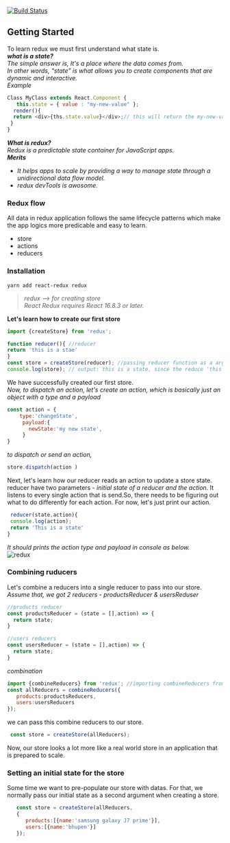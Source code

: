 [![Build Status](https://travis-ci.com/cococolacode/react-redux.svg?branch=master)](https://travis-ci.com/cococolacode/react-redux)

## Getting Started
To learn redux we must first understand what state is. <br>
 **_what is a state?_** <br>
*The simple answer is, It's a place where the data comes from.*<br>
 *In other words, “state” is what allows you to create components that are dynamic and interactive.*<br>
*Example*
``` javascript
Class MyClass extends React.Component { 
   this.state = { value : "my-new-value" }; 
  render(){
  return <div>{ths.state.value}</div>;// this will return the my-new-value
 }
}
```
**_What is redux?_**<br>
*Redux is a predictable state container for JavaScript apps.*<br>
**_Merits_**<br>
 * _It helps apps to scale by providing a way to manage state through a unidirectional data flow model._
 * _redux devTools is awosome._<br>
 ### Redux flow
 All data in redux application follows the same lifecycle patterns which  make the app logics more predicable and easy to learn.<br>
 * store
 * actions
 * reducers<br>
 
### Installation 
``` terminal 
yarn add react-redux redux
```
> *redux --> for creating store*<br>
> *React Redux requires React 16.8.3 or later.*

 **Let's learn how to create our first store**
 ``` javascript
 import {createStore} from 'redux';
 
 function reducer(){ //reducer 
 return 'this is a stae'
 }
 const store = createStore(reducer); //passing reducer function as a argument to createStore.
 console.log(store); // output: this is a state, since the reduce 'this is a state'. 
 ```
 We have successfully created our first store.<br>
 *Now, to dispatch an action, let's create an action, which is basically just an object with a type and a payload*
 ``` javascript
 const action = {
     type:'changeState',
      payload:{
        newState:'my new state', 
      }
 }
 ```
 *to dispatch or send an action,* 
 ``` javascript 
 store.dispatch(action )
 ```
 Next, let's learn how our reducer reads an action to update a store state.
 reducer have two parameters - _initial state of a reducer and the action_. It listens to every single action that is send.So, there needs to be figuring out what to do differently for each action. For now, let's just print our action.
```javascript
 reducer(state,action){
 console.log(action);
 return 'This is a state'
}
 ```
 _It should prints the action type and payload in console as below._<br>
 ![redux](https://user-images.githubusercontent.com/47861774/57584969-3e2c0480-7501-11e9-8770-a39dc0c4c996.png)
 
 ### Combining ruducers
 Let's combine a reducers into a single reducer to pass into our store.<br>
 _Assume that, we got 2 reducers - productsReducer & usersReduser_
 ``` javascript
 //products reducer
 const productsReducer = (state = [],action) => {
   return state;
 }
 
 //users reducers
 const usersReducer = (state = [],action) => {
   return state;
 }
 ```
 *combination*
 ``` javascript
 import {combineReducers} from 'redux'; //importing combineReducers from redux 
 const allReducers = combineReducers({ 
    products:productsReducers,
    users:usersReducers
 });
 ```
 we can pass this combine reducers  to our store.
 ``` javascript
  const store = createStore(allReducers);
 ```
 Now, our store looks a lot more like a real world store in an application that is prepared to scale.
 
 ### Setting an initial state for the store
 Some time we want to pre-populate our store with datas. For that, we normally pass our initial state as a second argument when creating a store.
 ``` javascript
    const store = createStore(allReducers,
    {
       products:[{name:'samsung galaxy J7 prime'}],
       users:[{name:'bhupen'}]
    });
 ```
 

 


